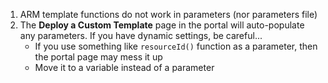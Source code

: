 1. ARM template functions do not work in parameters (nor parameters file)
2. The **Deploy a Custom Template** page in the portal will auto-populate any parameters. If you have dynamic settings, be careful...
     - If you use something like `resourceId()` function as a parameter, then the portal page may mess it up
     - Move it to a variable instead of a parameter
